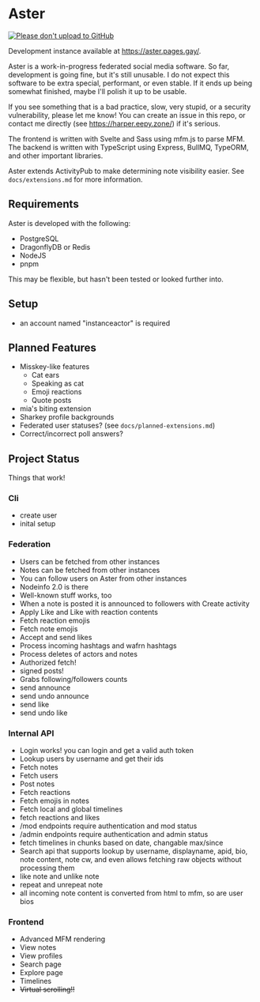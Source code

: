 # Aster

[![Please don't upload to GitHub](https://nogithub.codeberg.page/badge.svg)](https://nogithub.codeberg.page)

Development instance available at https://aster.pages.gay/.

Aster is a work-in-progress federated social media software. So far, development is going fine, but it's still unusable.
I do not expect this software to be extra special, performant, or even stable. If it ends up being somewhat finished, maybe I'll polish it up to be usable.

If you see something that is a bad practice, slow, very stupid, or a security vulnerability, please let me know! You can create an issue in this repo, or contact me directly (see https://harper.eepy.zone/) if it's serious.

The frontend is written with Svelte and Sass using mfm.js to parse MFM.
The backend is written with TypeScript using Express, BullMQ, TypeORM, and other important libraries.

Aster extends ActivityPub to make determining note visibility easier. See `docs/extensions.md` for more information.

## Requirements

Aster is developed with the following:

-   PostgreSQL
-   DragonflyDB or Redis
-   NodeJS
-   pnpm

This may be flexible, but hasn't been tested or looked further into.

## Setup

-   an account named "instanceactor" is required

## Planned Features

-   Misskey-like features
    -   Cat ears
    -   Speaking as cat
    -   Emoji reactions
    -   Quote posts
-   mia's biting extension
-   Sharkey profile backgrounds
-   Federated user statuses? (see `docs/planned-extensions.md`)
-   Correct/incorrect poll answers?

## Project Status

Things that work!

### Cli

-   create user
-   inital setup

### Federation

-   Users can be fetched from other instances
-   Notes can be fetched from other instances
-   You can follow users on Aster from other instances
-   Nodeinfo 2.0 is there
-   Well-known stuff works, too
-   When a note is posted it is announced to followers with Create activity
-   Apply Like and Like with reaction contents
-   Fetch reaction emojis
-   Fetch note emojis
-   Accept and send likes
-   Process incoming hashtags and wafrn hashtags
-   Process deletes of actors and notes
-   Authorized fetch!
-   signed posts!
-   Grabs following/followers counts
-   send announce
-   send undo announce
-   send like
-   send undo like

### Internal API

-   Login works! you can login and get a valid auth token
-   Lookup users by username and get their ids
-   Fetch notes
-   Fetch users
-   Post notes
-   Fetch reactions
-   Fetch emojis in notes
-   Fetch local and global timelines
-   fetch reactions and likes
-   /mod endpoints require authentication and mod status
-   /admin endpoints require authentication and admin status
-   fetch timelines in chunks based on date, changable max/since
-   Search api that supports lookup by username, displayname, apid, bio, note content, note cw, and even allows fetching raw objects without processing them
-   like note and unlike note
-   repeat and unrepeat note
-   all incoming note content is converted from html to mfm, so are user bios

### Frontend

-   Advanced MFM rendering
-   View notes
-   View profiles
-   Search page
-   Explore page
-   Timelines
-   ~~Virtual scrolling!!~~
